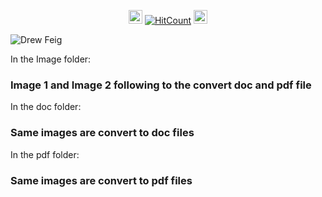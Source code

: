 <div id="profile-views-badge" align="center">
 
<img src="https://emoji.discord.st/emojis/768b108d-274f-4f44-a634-8477b16efce7.gif" width="22">  [![HitCount](https://hits.dwyl.com/mehedi2091/File-Conversion-PDF-EXCEL-WORD.svg?style=flat-square)](http://hits.dwyl.com/mehedi2091/File-Conversion-PDF-EXCEL-WORD)  <img src="https://emoji.discord.st/emojis/768b108d-274f-4f44-a634-8477b16efce7.gif" width="22">
 
</div>

![Drew Feig](https://github.com/user-attachments/assets/cb5862c5-6c0e-4760-9477-8369522eec50)

In the Image folder:

### Image 1 and Image 2 following to the convert doc and pdf file

In the doc folder:

### Same images are convert to doc files

In the pdf folder:

### Same images are convert to pdf files
